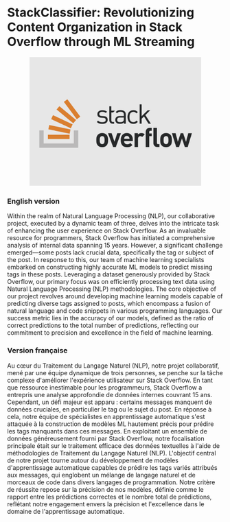 # StackClassifier: Revolutionizing Content Organization in Stack Overflow through ML Streaming

<p align="center">
  <img src="https://github.com/ahmadhamad55/Stack_Overflow/blob/main/stackoverflow.png"  width="400" height="300">
</p>

### English version
Within the realm of Natural Language Processing (NLP), our collaborative project, executed by a dynamic team of three, delves into the intricate task of enhancing the user experience on Stack Overflow. As an invaluable resource for programmers, Stack Overflow has initiated a comprehensive analysis of internal data spanning 15 years. However, a significant challenge emerged—some posts lack crucial data, specifically the tag or subject of the post. In response to this, our team of machine learning specialists embarked on constructing highly accurate ML models to predict missing tags in these posts. Leveraging a dataset generously provided by Stack Overflow, our primary focus was on efficiently processing text data using Natural Language Processing (NLP) methodologies. The core objective of our project revolves around developing machine learning models capable of predicting diverse tags assigned to posts, which encompass a fusion of natural language and code snippets in various programming languages. Our success metric lies in the accuracy of our models, defined as the ratio of correct predictions to the total number of predictions, reflecting our commitment to precision and excellence in the field of machine learning.


### Version française
Au cœur du Traitement du Langage Naturel (NLP), notre projet collaboratif, mené par une équipe dynamique de trois personnes, se penche sur la tâche complexe d'améliorer l'expérience utilisateur sur Stack Overflow. En tant que ressource inestimable pour les programmeurs, Stack Overflow a entrepris une analyse approfondie de données internes couvrant 15 ans. Cependant, un défi majeur est apparu : certains messages manquent de données cruciales, en particulier le tag ou le sujet du post. En réponse à cela, notre équipe de spécialistes en apprentissage automatique s'est attaquée à la construction de modèles ML hautement précis pour prédire les tags manquants dans ces messages. En exploitant un ensemble de données généreusement fourni par Stack Overflow, notre focalisation principale était sur le traitement efficace des données textuelles à l'aide de méthodologies de Traitement du Langage Naturel (NLP). L'objectif central de notre projet tourne autour du développement de modèles d'apprentissage automatique capables de prédire les tags variés attribués aux messages, qui englobent un mélange de langage naturel et de morceaux de code dans divers langages de programmation. Notre critère de réussite repose sur la précision de nos modèles, définie comme le rapport entre les prédictions correctes et le nombre total de prédictions, reflétant notre engagement envers la précision et l'excellence dans le domaine de l'apprentissage automatique.
